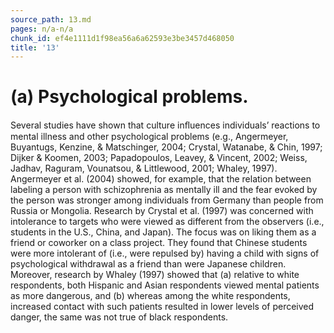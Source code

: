```yaml
---
source_path: 13.md
pages: n/a-n/a
chunk_id: ef4e1111d1f98ea56a6a62593e3be3457d468050
title: '13'
---
```

# (a) Psychological problems.

Several studies have shown that culture inﬂuences individuals’ reactions to mental illness and other psychological problems (e.g., Angermeyer, Buyantugs, Kenzine, & Matschinger, 2004; Crystal, Watanabe, & Chin, 1997; Dijker & Koomen, 2003; Papadopoulos, Leavey, & Vincent, 2002; Weiss, Jadhav, Raguram, Vounatsou, & Littlewood, 2001; Whaley, 1997). Angermeyer et al. (2004) showed, for example, that the relation between labeling a person with schizophrenia as mentally ill and the fear evoked by the person was stronger among individuals from Germany than people from Russia or Mongolia. Research by Crystal et al. (1997) was concerned with intolerance to targets who were viewed as different from the observers (i.e., students in the U.S., China, and Japan). The focus was on liking them as a friend or coworker on a class project. They found that Chinese students were more intolerant of (i.e., were repulsed by) having a child with signs of psychological withdrawal as a friend than were Japanese children. Moreover, research by Whaley (1997) showed that (a) relative to white respondents, both Hispanic and Asian respondents viewed mental patients as more dangerous, and (b) whereas among the white respondents, increased contact with such patients resulted in lower levels of perceived danger, the same was not true of black respondents.
